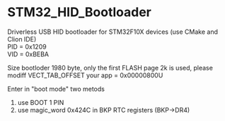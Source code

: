 # STM32_HID_Bootloader
Driverless USB HID bootloader for STM32F10X devices (use CMake and Clion IDE)<br>
PID = 0x1209<br>
VID = 0xBEBA<br>

Size bootloder 1980 byte, only the first FLASH page 2k is used, please modiff VECT_TAB_OFFSET your app = 0x00000800U<br>

Enter in "boot mode" two metods<br>
  1. use BOOT 1 PIN <br>
  2. use magic_word 0x424C in BKP RTC registers (BKP->DR4) <br>
 
